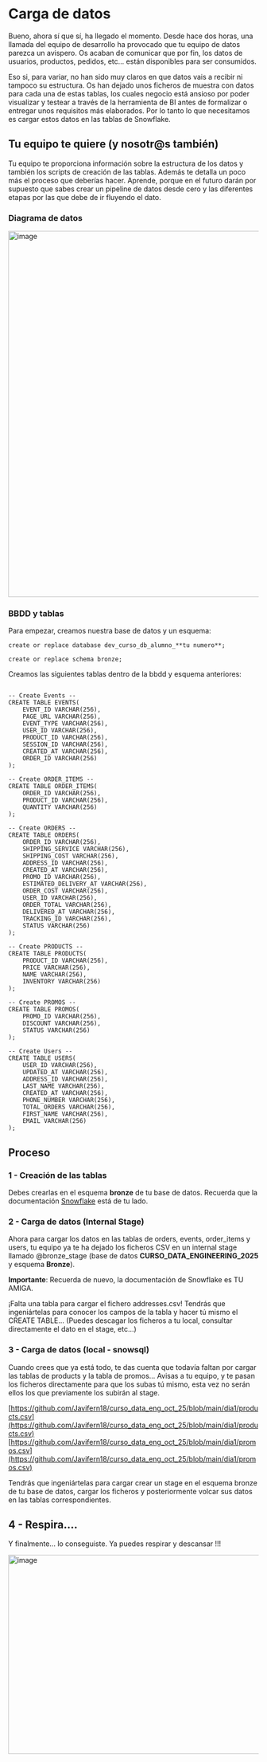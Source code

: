 
# Carga de datos

Bueno, ahora sí que sí, ha llegado el momento. Desde hace dos horas, una llamada del equipo de desarrollo ha provocado que tu equipo de datos parezca un avispero. Os acaban de comunicar que por fin, los datos de usuarios, productos, pedidos, etc... están disponibles para ser consumidos.

Eso si, para variar, no han sido muy claros en que datos vais a recibir ni tampoco su estructura. Os han dejado unos ficheros de muestra con datos para cada una de estas tablas, los cuales negocio está ansioso por poder visualizar y testear a través de la herramienta de BI antes de formalizar o entregar unos requisitos más elaborados. Por lo tanto lo que necesitamos es cargar estos datos en las tablas de Snowflake.

## Tu equipo te quiere (y nosotr@s también)

Tu equipo te proporciona información sobre la estructura de los datos y también los scripts de creación de las tablas. Además te detalla un poco más el proceso que deberías hacer. Aprende, porque en el futuro darán por supuesto que sabes crear un pipeline de datos desde cero y las diferentes etapas por las que debe de ir fluyendo el dato. 

### Diagrama de datos

<img width="729" height="735" alt="image" src="https://github.com/user-attachments/assets/bfa67a46-77ea-4b79-bc44-71e3e540b69a" />

### BBDD y tablas

Para empezar, creamos nuestra base de datos y un esquema:

```
create or replace database dev_curso_db_alumno_**tu numero**;
```
```
create or replace schema bronze;
```

Creamos las siguientes tablas dentro de la bbdd y esquema anteriores: 

```

-- Create Events --
CREATE TABLE EVENTS(
	EVENT_ID VARCHAR(256),
	PAGE_URL VARCHAR(256),
	EVENT_TYPE VARCHAR(256),
	USER_ID VARCHAR(256),
	PRODUCT_ID VARCHAR(256),
	SESSION_ID VARCHAR(256),
	CREATED_AT VARCHAR(256),
	ORDER_ID VARCHAR(256)
);

-- Create ORDER_ITEMS --
CREATE TABLE ORDER_ITEMS(
	ORDER_ID VARCHAR(256),
	PRODUCT_ID VARCHAR(256),
	QUANTITY VARCHAR(256)
);

-- Create ORDERS --
CREATE TABLE ORDERS(
	ORDER_ID VARCHAR(256),
	SHIPPING_SERVICE VARCHAR(256),
	SHIPPING_COST VARCHAR(256),
	ADDRESS_ID VARCHAR(256),
	CREATED_AT VARCHAR(256),
	PROMO_ID VARCHAR(256),
	ESTIMATED_DELIVERY_AT VARCHAR(256),
	ORDER_COST VARCHAR(256),
	USER_ID VARCHAR(256),
	ORDER_TOTAL VARCHAR(256),
	DELIVERED_AT VARCHAR(256),
	TRACKING_ID VARCHAR(256),
	STATUS VARCHAR(256)
);

-- Create PRODUCTS --
CREATE TABLE PRODUCTS(
	PRODUCT_ID VARCHAR(256),
	PRICE VARCHAR(256),
	NAME VARCHAR(256),
	INVENTORY VARCHAR(256)
);

-- Create PROMOS --
CREATE TABLE PROMOS(
	PROMO_ID VARCHAR(256),
	DISCOUNT VARCHAR(256),
	STATUS VARCHAR(256)
);

-- Create Users --
CREATE TABLE USERS(
	USER_ID VARCHAR(256),
	UPDATED_AT VARCHAR(256),
	ADDRESS_ID VARCHAR(256),
	LAST_NAME VARCHAR(256),
	CREATED_AT VARCHAR(256),
	PHONE_NUMBER VARCHAR(256),
	TOTAL_ORDERS VARCHAR(256),
	FIRST_NAME VARCHAR(256),
	EMAIL VARCHAR(256)
);
```

## Proceso

### 1 - Creación de las tablas

Debes crearlas en el esquema **bronze** de tu base de datos. Recuerda que la documentación [Snowflake](https://docs.snowflake.com/) está de tu lado. 

### 2 - Carga de datos (Internal Stage)

Ahora para cargar los datos en las tablas de orders, events, order_items y users, tu equipo ya te ha dejado los ficheros CSV en un internal stage llamado @bronze_stage (base de datos **CURSO_DATA_ENGINEERING_2025** y esquema **Bronze**).

**Importante**: Recuerda de nuevo, la documentación de Snowflake es TU AMIGA.

¡Falta una tabla para cargar el fichero addresses.csv! Tendrás que ingeniártelas para conocer los campos de la tabla y hacer tú mismo el CREATE TABLE... (Puedes descagar los ficheros a tu local, consultar directamente el dato en el stage, etc...)

### 3 - Carga de datos (local - snowsql)

Cuando crees que ya está todo, te das cuenta que todavía faltan por cargar las tablas de products y la tabla de promos... Avisas a tu equipo, y te pasan los ficheros directamente para que los subas tú mismo, esta vez no serán ellos los que previamente los subirán al stage. 

[https://github.com/Javifern18/curso_data_eng_oct_25/blob/main/dia1/products.csv](https://github.com/Javifern18/curso_data_eng_oct_25/blob/main/dia1/products.csv)
[https://github.com/Javifern18/curso_data_eng_oct_25/blob/main/dia1/promos.csv](https://github.com/Javifern18/curso_data_eng_oct_25/blob/main/dia1/promos.csv)

Tendrás que ingeniártelas para cargar crear un stage en el esquema bronze de tu base de datos, cargar los ficheros y posteriormente volcar sus datos en las tablas correspondientes.

## 4 - Respira....

Y finalmente... lo conseguiste. Ya puedes respirar y descansar !!!

<img width="600" height="400" alt="image" src="https://github.com/user-attachments/assets/4e4245d7-d3a4-4189-8b30-21250b35a818" />

